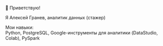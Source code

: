 👋 Приветствую!  

Я Алексей Гранев, аналитик данных (стажер)  

Мои навыки:  
Python, PostgreSQL, Google-инструменты для аналитики (DataStudio, Colab), PySpark




<!---
Gralex78/Gralex78 is a ✨ special ✨ repository because its `README.md` (this file) appears on your GitHub profile.
You can click the Preview link to take a look at your changes.
--->
